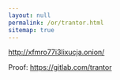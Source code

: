```yaml
---
layout: null
permalink: /or/trantor.html
sitemap: true
---
```


http://xfmro77i3lixucja.onion/

Proof: https://gitlab.com/trantor
